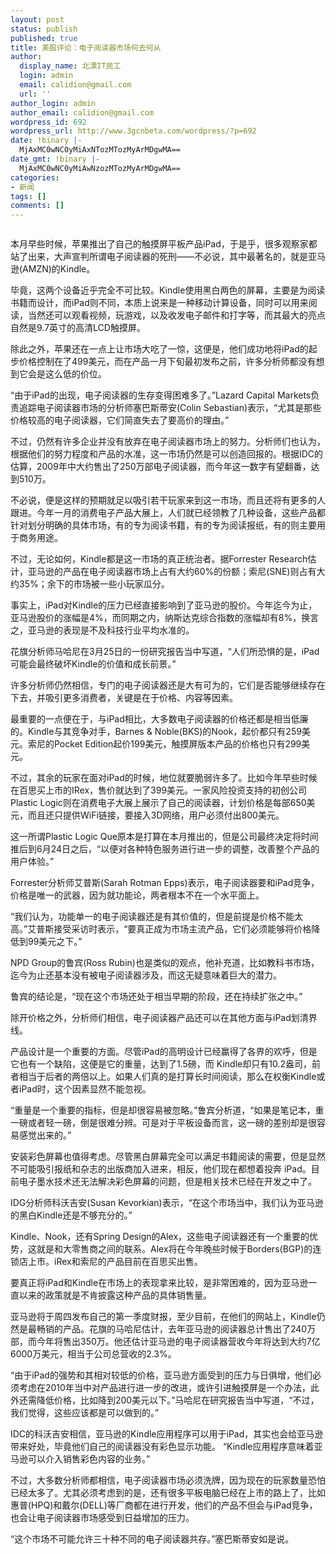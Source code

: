 ```yaml
---
layout: post
status: publish
published: true
title: 美股评论：电子阅读器市场何去何从
author:
  display_name: 北漂IT民工
  login: admin
  email: calidion@gmail.com
  url: ''
author_login: admin
author_email: calidion@gmail.com
wordpress_id: 692
wordpress_url: http://www.3gcnbeta.com/wordpress/?p=692
date: !binary |-
  MjAxMC0wNC0yMiAxNTozMTozMyArMDgwMA==
date_gmt: !binary |-
  MjAxMC0wNC0yMiAwNzozMTozMyArMDgwMA==
categories:
- 新闻
tags: []
comments: []
---
```

<p><img src="http://resource.weiphone.com/resource/h002/h97/img201004221406420.jpg" border="0" alt="" /></p>
<p>本月早些时候，苹果推出了自己的触摸屏平板产品iPad，于是乎，很多观察家都站了出来，大声宣判所谓电子阅读器的死刑&mdash;&mdash;不必说，其中最著名的，就是亚马逊(AMZN)的Kindle。</p>
<p>毕竟，这两个设备近乎完全不可比较。Kindle使用黑白两色的屏幕，主要是为阅读书籍而设计，而iPad则不同，本质上说来是一种移动计算设备，同时可以用来阅读，当然还可以观看视频，玩游戏，以及收发电子邮件和打字等，而其最大的亮点自然是9.7英寸的高清LCD触摸屏。</p>
<p>除此之外，苹果还在一点上让市场大吃了一惊，这便是，他们成功地将iPad的起步价格控制在了499美元，而在产品一月下旬最初发布之前，许多分析师都没有想到它会是这么低的价位。</p>
<p>&ldquo;由于iPad的出现，电子阅读器的生存变得困难多了。&rdquo;Lazard Capital Markets负责追踪电子阅读器市场的分析师塞巴斯蒂安(Colin Sebastian)表示，&ldquo;尤其是那些价格较高的电子阅读器，它们简直失去了要高价的理由。&rdquo;</p>
<p>不过，仍然有许多企业并没有放弃在电子阅读器市场上的努力。分析师们也认为，根据他们的努力程度和产品的水准，这一市场仍然是可以创造回报的。根据IDC的估算，2009年中大约售出了250万部电子阅读器，而今年这一数字有望翻番，达到510万。</p>
<p>不必说，便是这样的预期就足以吸引若干玩家来到这一市场，而且还将有更多的人跟进。今年一月的消费电子产品大展上，人们就已经领教了几种设备，这些产品都针对划分明确的具体市场，有的专为阅读书籍，有的专为阅读报纸，有的则主要用于商务用途。</p>
<p>不过，无论如何，Kindle都是这一市场的真正统治者。据Forrester Research估计，亚马逊的产品在电子阅读器市场上占有大约60%的份额；索尼(SNE)则占有大约35%；余下的市场被一些小玩家瓜分。</p>
<p>事实上，iPad对Kindle的压力已经直接影响到了亚马逊的股价。今年迄今为止，亚马逊股价的涨幅是4%，而同期之内，纳斯达克综合指数的涨幅却有8%，换言之，亚马逊的表现是不及科技行业平均水准的。</p>
<p>花旗分析师马哈尼在3月25日的一份研究报告当中写道，&ldquo;人们所恐惧的是，iPad可能会最终破坏Kindle的价值和成长前景。&rdquo;</p>
<p>许多分析师仍然相信，专门的电子阅读器还是大有可为的，它们是否能够继续存在下去，并吸引更多消费者，关键是在于价格、内容等因素。</p>
<p>最重要的一点便在于，与iPad相比，大多数电子阅读器的价格还都是相当低廉的。Kindle与其竞争对手，Barnes &amp; Noble(BKS)的Nook，起价都只有259美元。索尼的Pocket Edition起价199美元，触摸屏版本产品的价格也只有299美元。</p>
<p>不过，其余的玩家在面对iPad的时候，地位就要脆弱许多了。比如今年早些时候在百思买上市的IRex，售价就达到了399美元。一家风险投资支持的初创公司Plastic Logic则在消费电子大展上展示了自己的阅读器，计划价格是每部650美元，而且还只提供WiFi链接，要接入3D网络，用户必须付出800美元。</p>
<p>这一所谓Plastic Logic Que原本是打算在本月推出的，但是公司最终决定将时间推后到6月24日之后，&ldquo;以便对各种特色服务进行进一步的调整，改善整个产品的用户体验。&rdquo;</p>
<p>Forrester分析师艾普斯(Sarah Rotman Epps)表示，电子阅读器要和iPad竞争，价格是唯一的武器，因为就功能论，两者根本不在一个水平面上。</p>
<p>&ldquo;我们认为，功能单一的电子阅读器还是有其价值的，但是前提是价格不能太高。&rdquo;艾普斯接受采访时表示，&ldquo;要真正成为市场主流产品，它们必须能够将价格降低到99美元之下。&rdquo;</p>
<p>NPD Group的鲁宾(Ross Rubin)也是类似的观点，他补充道，比如教科书市场，迄今为止还基本没有被电子阅读器涉及，而这无疑意味着巨大的潜力。</p>
<p>鲁宾的结论是，&ldquo;现在这个市场还处于相当早期的阶段，还在持续扩张之中。&rdquo;</p>
<p>除开价格之外，分析师们相信，电子阅读器产品还可以在其他方面与iPad划清界线。</p>
<p>产品设计是一个重要的方面。尽管iPad的高明设计已经赢得了各界的欢呼，但是它也有一个缺陷，这便是它的重量，达到了1.5磅，而 Kindle却只有10.2盎司，前者相当于后者的两倍以上。如果人们真的是打算长时间阅读，那么在权衡Kindle或者iPad时，这个因素显然不能忽视。</p>
<p>&ldquo;重量是一个重要的指标，但是却很容易被忽略。&rdquo;鲁宾分析道，&ldquo;如果是笔记本，重一磅或者轻一磅，倒是很难分辨。可是对于平板设备而言，这一磅的差别却是很容易感觉出来的。&rdquo;</p>
<p>安装彩色屏幕也值得考虑。尽管黑白屏幕完全可以满足书籍阅读的需要，但是显然不可能吸引报纸和杂志的出版商加入进来，相反，他们现在都想着投奔 iPad。目前电子墨水技术还无法解决彩色屏幕的问题，但是相关技术已经在开发之中了。</p>
<p>IDG分析师科沃吉安(Susan Kevorkian)表示，&ldquo;在这个市场当中，我们认为亚马逊的黑白Kindle还是不够充分的。&rdquo;</p>
<p>Kindle、Nook，还有Spring Design的Alex，这些电子阅读器还有一个重要的优势，这就是和大零售商之间的联系。Alex将在今年晚些时候于Borders(BGP)的连锁店上市。iRex和索尼的产品目前在百思买出售。</p>
<p>要真正将iPad和Kindle在市场上的表现拿来比较，是非常困难的，因为亚马逊一直以来的政策就是不肯披露这种产品的具体销售量。</p>
<p>亚马逊将于周四发布自己的第一季度财报，至少目前，在他们的网站上，Kindle仍然是最畅销的产品。花旗的马哈尼估计，去年亚马逊的阅读器总计售出了240万部，而今年将售出350万。他还估计亚马逊的电子阅读器营收今年将达到大约7亿6000万美元，相当于公司总营收的2.3%。</p>
<p>&ldquo;由于iPad的强势和其相对较低的价格，亚马逊方面受到的压力与日俱增，他们必须考虑在2010年当中对产品进行进一步的改进，或许引进触摸屏是一个办法，此外还需降低价格，比如降到200美元以下。&rdquo;马哈尼在研究报告当中写道，&ldquo;不过，我们觉得，这些应该都是可以做到的。&rdquo;</p>
<p>IDC的科沃吉安相信，亚马逊的Kindle应用程序可以用于iPad，其实也会给亚马逊带来好处，毕竟他们自己的阅读器没有彩色显示功能。 &ldquo;Kindle应用程序意味着亚马逊可以介入销售彩色内容的业务。&rdquo;</p>
<p>不过，大多数分析师都相信，电子阅读器市场必须洗牌，因为现在的玩家数量恐怕已经太多了。尤其必须考虑到的是，还有很多平板电脑已经在上市的路上了，比如惠普(HPQ)和戴尔(DELL)等厂商都在进行开发，他们的产品不但会与iPad竞争，也会让电子阅读器市场感受到日益增加的压力。</p>
<p>&ldquo;这个市场不可能允许三十种不同的电子阅读器共存。&rdquo;塞巴斯蒂安如是说。</p>
